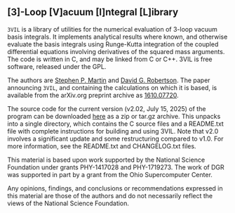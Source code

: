 ## [3]-Loop [V]acuum [I]ntegral [L]ibrary

`3VIL` is a library of utilities for the numerical evaluation of 3-loop vacuum basis integrals. It implements analytical results where known, and otherwise evaluate the basis integrals using Runge-Kutta integration of the coupled differential equations involving derivatives of the squared mass arguments. The code is written in C, and may be linked from C or C++. 3VIL is free software, released under the GPL.

The authors are [Stephen P. Martin](https://www.niu.edu/spmartin/) and [David G. Robertson](https://physics.nd.edu/people/faculty/david-robertson/). The paper announcing `3VIL`, and containing the calculations on which it is based, is available from the arXiv.org preprint archive as [1610.07720](https://arxiv.org/abs/1610.07720).

The source code for the current version (v2.02, July 15, 2025) of the program can be downloaded [here](https://github.com/davidgrobertson/3VIL/releases/tag/v2.02) as a zip or tar.gz archive. This unpacks into a single directory, which contains the C source files and a README.txt file with complete instructions for building and using 3VIL. Note that v2.0 involves a significant update and some restructuring compared to v1.0. For more information, see the README.txt and CHANGELOG.txt files.

This material is based upon work supported by the National Science Foundation under grants PHY-1417028 and PHY-1719273. The work of DGR was supported in part by a grant from the Ohio Supercomputer Center.

Any opinions, findings, and conclusions or recommendations expressed in this material are those of the authors and do not necessarily reflect the views of the National Science Foundation. 
